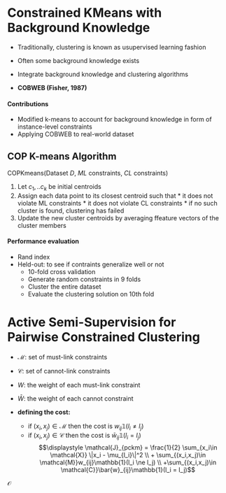 
Constrained KMeans with Background Knowledge
===

 * Traditionally, clustering is known as usupervised learning fashion
 * Often some background knowledge exists
 * Integrate background knowledge and clustering algorithms

 * **COBWEB (Fisher, 1987)**

#### Contributions
 * Modified k-means to account for background knowledge in form of instance-level constraints
 * Applying COBWEB to real-world dataset

## COP K-means Algorithm

COPKmeans(Dataset $D$, $ML$ constraints, $CL$ constraints)
  1. Let $c_1, .. c_k$ be initial centroids
  2. Assign each data point to its closest centroid such that 
    * it does not violate ML constraints
    * it does not violate CL constraints
    * if no such cluster is found, clustering has failed
  3. Update the new cluster centroids by averaging ffeature vectors of the cluster members

#### Performance evaluation

 * Rand index
 * Held-out: to see if contraints generalize well or not
   * 10-fold cross validation
   * Generate random constraints in 9 folds
   * Cluster the entire dataset
   * Evaluate the clustering solution on 10th fold


Active Semi-Supervision for Pairwise Constrained Clustering
===

 * $\mathcal{M}$: set of must-link constraints
 * $\mathcal{C}$: set of cannot-link constraints
 * $W$: the weight of each must-link constraint
 * $\bar{W}$: the weight of each cannot constraint
 
 * **defining the cost:**
   * if $(x_i,x_j)\in \mathcal{M}$ then the cost is $w_{ij}\mathbb{1}(l_i \ne l_j)$
   * if $(x_i,x_j)\in \mathcal{C}$ then the cost is $\bar{w}_{ij}\mathbb{1}(l_i = l_j)$
   $$\displaystyle \mathcal{J}_{pckm} = \frac{1}{2} \sum_{x_i\in \mathcal{X}} \|x_i - \mu_{l_i}\|^2 \\ + \sum_{(x_i,x_j)\in \mathcal{M}}w_{ij}\mathbb{1}(l_i \ne l_j) \\ +\sum_{(x_i,x_j)\in \mathcal{C}}\bar{w}_{ij}\mathbb{1}(l_i = l_j)$$

$\mathcal{O}$


```python

```
